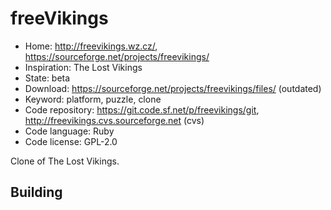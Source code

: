 # freeVikings

- Home: http://freevikings.wz.cz/, https://sourceforge.net/projects/freevikings/
- Inspiration: The Lost Vikings
- State: beta
- Download: https://sourceforge.net/projects/freevikings/files/ (outdated)
- Keyword: platform, puzzle, clone
- Code repository: https://git.code.sf.net/p/freevikings/git, http://freevikings.cvs.sourceforge.net (cvs)
- Code language: Ruby
- Code license: GPL-2.0

Clone of The Lost Vikings.

## Building
